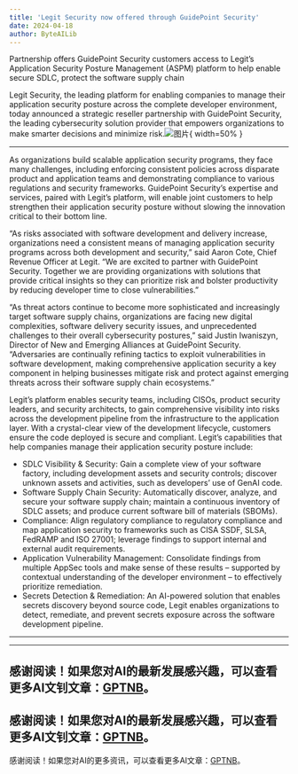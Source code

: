 ```yaml
---
title: 'Legit Security now offered through GuidePoint Security'
date: 2024-04-18
author: ByteAILib
---
```


Partnership offers GuidePoint Security customers access to Legit’s Application Security Posture Management (ASPM) platform to help enable secure SDLC, protect the software supply chain

Legit Security, the leading platform for enabling companies to manage their application security posture across the complete developer environment, today announced a strategic reseller partnership with GuidePoint Security, the leading cybersecurity solution provider that empowers organizations to make smarter decisions and minimize risk.![图片](https://ai-techpark.com/wp-content/uploads/2020/06/Buyer-Guide-500x281-1.jpg){ width=50% }

---


As organizations build scalable application security programs, they face many challenges, including enforcing consistent policies across disparate product and application teams and demonstrating compliance to various regulations and security frameworks. GuidePoint Security’s expertise and services, paired with Legit’s platform, will enable joint customers to help strengthen their application security posture without slowing the innovation critical to their bottom line.

“As risks associated with software development and delivery increase, organizations need a consistent means of managing application security programs across both development and security,” said Aaron Cote, Chief Revenue Officer at Legit. “We are excited to partner with GuidePoint Security. Together we are providing organizations with solutions that provide critical insights so they can prioritize risk and bolster productivity by reducing developer time to close vulnerabilities.”

“As threat actors continue to become more sophisticated and increasingly target software supply chains, organizations are facing new digital complexities, software delivery security issues, and unprecedented challenges to their overall cybersecurity postures,” said Justin Iwaniszyn, Director of New and Emerging Alliances at GuidePoint Security. “Adversaries are continually refining tactics to exploit vulnerabilities in software development, making comprehensive application security a key component in helping businesses mitigate risk and protect against emerging threats across their software supply chain ecosystems.”

Legit’s platform enables security teams, including CISOs, product security leaders, and security architects, to gain comprehensive visibility into risks across the development pipeline from the infrastructure to the application layer. With a crystal-clear view of the development lifecycle, customers ensure the code deployed is secure and compliant. Legit’s capabilities that help companies manage their application security posture include:

- SDLC Visibility & Security: Gain a complete view of your software factory, including development assets and security controls; discover unknown assets and activities, such as developers’ use of GenAI code.
- Software Supply Chain Security: Automatically discover, analyze, and secure your software supply chain; maintain a continuous inventory of SDLC assets; and produce current software bill of materials (SBOMs).
- Compliance: Align regulatory compliance to regulatory compliance and map application security to frameworks such as CISA SSDF, SLSA, FedRAMP and ISO 27001; leverage findings to support internal and external audit requirements.
- Application Vulnerability Management: Consolidate findings from multiple AppSec tools and make sense of these results – supported by contextual understanding of the developer environment – to effectively prioritize remediation.
- Secrets Detection & Remediation: An AI-powered solution that enables secrets discovery beyond source code, Legit enables organizations to detect, remediate, and prevent secrets exposure across the software development pipeline.
---

---
感谢阅读！如果您对AI的最新发展感兴趣，可以查看更多AI文钊文章：[GPTNB](https://gptnb.com)。
---
感谢阅读！如果您对AI的最新发展感兴趣，可以查看更多AI文钊文章：[GPTNB](https://gptnb.com)。
---
感谢阅读！如果您对AI的更多资讯，可以查看更多AI文章：[GPTNB](https://gptnb.com)。